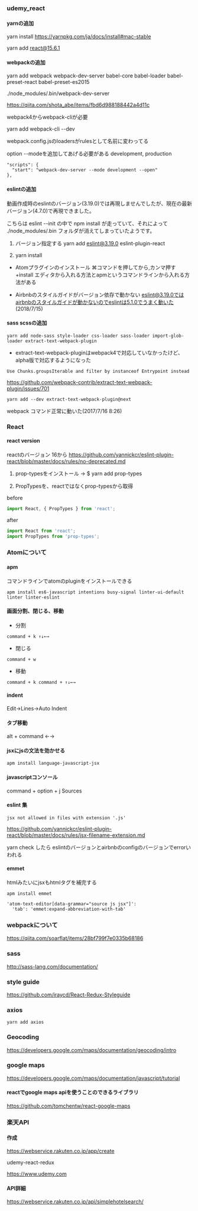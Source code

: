 ### udemy_react

#### yarnの追加

yarn install
https://yarnpkg.com/ja/docs/install#mac-stable

yarn add react@15.6.1

#### webpackの追加

yarn add webpack webpack-dev-server babel-core babel-loader babel-preset-react babel-preset-es2015

./node_modules/.bin/webpack-dev-server

https://qiita.com/shota_abe/items/fbd6d988188442a4d11c

webpack4からwebpack-cliが必要

yarn add webpack-cli --dev

webpack.config.jsのloadersがrulesとして名前に変わってる

option --modeを追加してあげる必要がある development, production

```
"scripts": {
  "start": "webpack-dev-server --mode development --open"
},
```

#### eslintの追加

動画作成時のeslintのバージョン(3.19.0)では再現しませんでしたが、現在の最新バージョン(4.7.0)で再現できました。

こちらは eslint --init  の中で npm install  が走っていて、それによって ./node_modules/.bin  フォルダが消えてしまっていたようです。

1. バージョン指定する
yarn add eslint@3.19.0 eslint-plugin-react

2. yarn install

* Atomプラグインのインストール
⌘コマンドを押してから,カンマ押す
+install
エディタから入れる方法とapmというコマンドラインから入れる方法がある

* Airbnbのスタイルガイドがバージョン依存で動かない
eslint@3.19.0ではairbnbのスタイルガイドが動かないのでeslintは5.1.0でうまく動いた(2018/7/15)

#### sass scssの追加

```
yarn add node-sass style-loader css-loader sass-loader import-glob-loader extract-text-webpack-plugin
```

* extract-text-webpack-pluginはwebpack4で対応していなかったけど、alpha版で対応するようになった

```
Use Chunks.groupsIterable and filter by instanceof Entrypoint instead
```

https://github.com/webpack-contrib/extract-text-webpack-plugin/issues/701

```
yarn add --dev extract-text-webpack-plugin@next
```

webpack コマンド正常に動いた(2017/7/16 8:26)


### React

#### react version

reactのバージョン 16から
https://github.com/yannickcr/eslint-plugin-react/blob/master/docs/rules/no-deprecated.md

1. prop-typesをインストール → $ yarn add prop-types

2. PropTypesを、reactではなくprop-typesから取得

before

```js
import React, { PropTypes } from 'react';
```

after

```js
import React from 'react';
import PropTypes from 'prop-types';
```

### Atomについて

#### apm

コマンドラインでatomのpluginをインストールできる

```
apm install es6-javascript intentions busy-signal linter-ui-default linter linter-eslint
```

#### 画面分割、閉じる、移動

* 分割

```
command + k ↑↓←→
```
* 閉じる

```
command + w
```

* 移動

```
command + k command + ↑↓←→
```

#### indent

Edit->Lines->Auto Indent

#### タブ移動

alt + command ←→

#### jsxにjsの文法を効かせる

```
apm install language-javascript-jsx
```

#### javascriptコンソール

command + option + j
Sources

#### eslint 集

```
jsx not allowed in files with extension '.js'
```

https://github.com/yannickcr/eslint-plugin-react/blob/master/docs/rules/jsx-filename-extension.md


yarn check
したら
eslintのバージョンとairbnbのconfigのバージョンでerrorいわれる

#### emmet

htmlみたいにjsxもhtmlタグを補完する

```
apm install emmet
```

```
'atom-text-editor[data-grammar="source js jsx"]':
  'tab': 'emmet:expand-abbreviation-with-tab'
```

### webpackについて

https://qiita.com/soarflat/items/28bf799f7e0335b68186

### sass

http://sass-lang.com/documentation/

### style guide

https://github.com/iraycd/React-Redux-Styleguide

### axios

```
yarn add axios
```

### Geocoding

https://developers.google.com/maps/documentation/geocoding/intro

### google maps

https://developers.google.com/maps/documentation/javascript/tutorial

#### reactでgoogle maps apiを使うことのできるライブラリ

https://github.com/tomchentw/react-google-maps

### 楽天API

#### 作成

https://webservice.rakuten.co.jp/app/create

udemy-react-redux

https://www.udemy.com

#### API詳細

https://webservice.rakuten.co.jp/api/simplehotelsearch/
